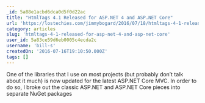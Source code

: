 ```yaml
---
_id: 5a88e1acbd6dca0d5f0d22ac
title: "HtmlTags 4.1 Released for ASP.NET 4 and ASP.NET Core"
url: 'https://lostechies.com/jimmybogard/2016/07/18/htmltags-4-1-released-for-asp-net-4-and-asp-net-core/'
category: articles
slug: 'htmltags-4-1-released-for-asp-net-4-and-asp-net-core'
user_id: 5a83ce59d6eb0005c4ecda2c
username: 'bill-s'
createdOn: '2016-07-16T19:10:50.000Z'
tags: []
---
```


One of the libraries that I use on most projects (but probably don’t talk about it much) is now updated for the latest ASP.NET Core MVC. In order to do so, I broke out the classic ASP.NET and ASP.NET Core pieces into separate NuGet packages
